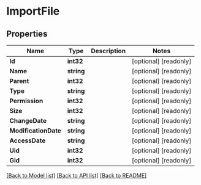 # ImportFile

## Properties

Name | Type | Description | Notes
------------ | ------------- | ------------- | -------------
**Id** | **int32** |  | [optional] [readonly] 
**Name** | **string** |  | [optional] [readonly] 
**Parent** | **int32** |  | [optional] [readonly] 
**Type** | **string** |  | [optional] [readonly] 
**Permission** | **int32** |  | [optional] [readonly] 
**Size** | **int32** |  | [optional] [readonly] 
**ChangeDate** | **string** |  | [optional] [readonly] 
**ModificationDate** | **string** |  | [optional] [readonly] 
**AccessDate** | **string** |  | [optional] [readonly] 
**Uid** | **int32** |  | [optional] [readonly] 
**Gid** | **int32** |  | [optional] [readonly] 

[[Back to Model list]](../README.md#documentation-for-models) [[Back to API list]](../README.md#documentation-for-api-endpoints) [[Back to README]](../README.md)


